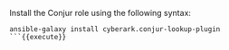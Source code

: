
Install the Conjur role using the following syntax:

```
ansible-galaxy install cyberark.conjur-lookup-plugin
```{{execute}}
